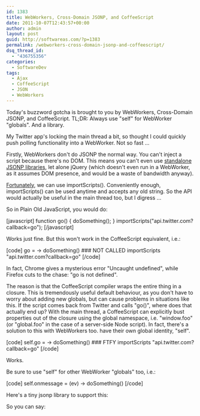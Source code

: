 ```yaml
---
id: 1383
title: WebWorkers, Cross-Domain JSONP, and CoffeeScript
date: 2011-10-07T12:43:57+00:00
author: admin
layout: post
guid: http://softwareas.com/?p=1383
permalink: /webworkers-cross-domain-jsonp-and-coffeescript/
dsq_thread_id:
  - "436755356"
categories:
  - SoftwareDev
tags:
  - Ajax
  - CoffeeScript
  - JSON
  - WebWorkers
---
```

Today's buzzword gotcha is brought to you by WebWorkers, Cross-Domain JSONP, and CoffeeScript.
TL;DR: Always use "self" for WebWorker "globals". And a library.

My Twitter app's locking the main thread a bit, so thought I could quickly push polling functionality into a WebWorker. Not so fast ...

Firstly, WebWorkers don't do JSONP the normal way. You can't inject a script because there's no DOM. This means you can't even use [standalone JSONP libraries](http://www.nonobtrusive.com/2010/05/20/lightweight-jsonp-without-any-3rd-party-libraries/), let alone jQuery (which doesn't even run in a WebWorker, as it assumes DOM presence, and would be a waste of bandwidth anyway).

[Fortunately](http://cggallant.blogspot.com/2010/10/jsonp-overview-and-jsonp-in-html-5-web.html), we can use importScripts(). Conveniently enough, importScripts() can be used anytime and accepts any old string. So the API would actually be useful in the main thread too, but I digress ...

So in Plain Old JavaScript, you would do:

[javascript]
function go() { doSomething(); }
importScripts("api.twitter.com?callback=go");
[/javascript]

Works just fine. But this won't work in the CoffeeScript equivalent, i.e.:

[code]
go = -> doSomething()  ### NOT CALLED
importScripts "api.twitter.com?callback=go"
[/code]

In fact, Chrome gives a mysterious error "Uncaught undefined", while Firefox cuts to the chase: "go is not defined".

The reason is that the CoffeeScript compiler wraps the entire thing in a closure. This is tremendously useful default behaviour, as you don't have to worry about adding new globals, but can cause problems in situations like this. If the script comes back from Twitter and calls "go()", where does that actually end up? With the main thread, a CoffeeScript can explicitly bust properties out of the closure using the global namespace, i.e. "window.foo" (or "global.foo" in the case of a server-side Node script). In fact, there's a solution to this with WebWorkers too. have their own global identity, "self".

[code]
self.go = -> doSomething()  ### FTFY
importScripts "api.twitter.com?callback=go"
[/code]

Works.

Be sure to use "self" for other WebWorker "globals" too, i.e.:

[code]
  self.onmessage = (ev) -> doSomething()
[/code]

Here's a tiny jsonp library to support this:

<script src="https://gist.github.com/1270230.js?file=jsonp-worker.coffee"></script>

So you can say:

<script src="https://gist.github.com/1270230.js?file=example.coffee"></script>